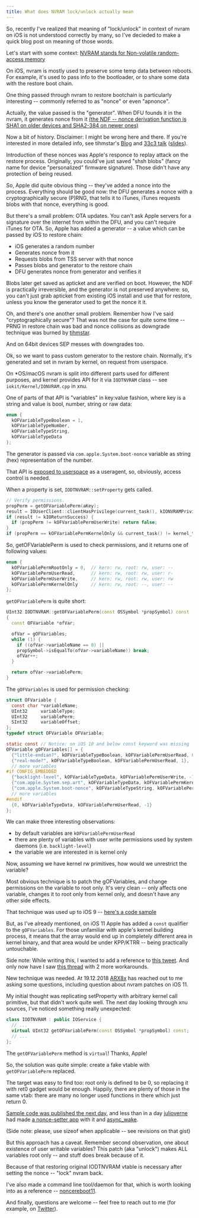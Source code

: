 ```yaml
---
title: What does NVRAM lock/unlock actually mean
---
```


So, recently I've realized that meaning of "lock/unlock" in context of
nvram on iOS is not understood correctly by many, so I've decieded to
make a quick blog post on meaning of those words.

Let's start with some context: [NVRAM stands for Non-volatile
random-access memory](https://en.wikipedia.org/wiki/Non-volatile_random-access_memory)

On iOS, nvram is mostly used to preserve some temp data between reboots.
For example, it's used to pass info to the bootloader, or to share some
data with the restore boot chain.

One thing passed through nvram to restore bootchain is particularly
interesting -- commonly referred to as "nonce" or even "apnonce".

Actually, the value passed is the "generator". When DFU founds it in
the nvram, it generates nonce from it [(the NDF -- nonce derivation
function is SHA1 on older devices and SHA2-384 on
newer ones)](https://github.com/tihmstar/img4tool/blob/f6ff5aa0b63f8346917c8330b502d6b4729cb663/img4tool/img4tool.c#L550-L558)

Now a bit of history. Disclaimer: I might be wrong here and there. If
you're interested in more detailed info, see tihmstar's
[Blog](http://blog.tihmstar.net) and [33c3
talk](https://youtu.be/KXf5LxIN44c) ([slides](https://lab.dsst.io/slides/33c3/slides/7888.pdf)).

Introduction of these nonces was Apple's responce to replay attack on
the restore process. Originally, you could've just saved "shsh blobs"
(fancy name for device "personalized" firmware signature). Those didn't
have any protection of being reused.

So, Apple did quite obvious thing -- they've added a nonce into the
process. Everything should be good now: the DFU generates a nonce with
a cryptographically secure (P)RNG, that tells it to iTunes, iTunes
requests blobs with that nonce, everything is good.

But there's a small problem: OTA updates. You can't ask Apple servers
for a signature over the internet from within the DFU, and you can't
require iTunes for OTA. So, Apple has added a generator -- a value which
can be passed by iOS to restore chain:

- iOS generates a random number
- Generates nonce from it
- Requests blobs from TSS server with that nonce
- Passes blobs and generator to the restore chain
- DFU generates nonce from generator and verifies it

Blobs later get saved as apticket and are verified on boot.
However, the NDF is practically irreversible, and the generator is not
preserved anywhere: so, you can't just grab apticket from existing iOS
install and use that for restore, unless you know the generator used to
get the nonce it it.

Oh, and there's one another small problem. Remember how I've said
"cryptographically secure"? That was not the case for quite some time --
PRNG in restore chain was bad and nonce collisions as downgrade
technique was burned by [tihmstar](https://twitter.com/tihmstar).

And on 64bit devices SEP messes with downgrades too.

Ok, so we want to pass custom generator to the restore chain.
Normally, it's generated and set in nvram by kernel, on request from
userspace.

On \*OS/macOS nvram is split into different parts used for different
purposes, and kernel provides API for it via `IODTNVRAM` class -- see
`iokit/Kernel/IONVRAM.cpp` in xnu.

One of parts of that API is "variables" in key:value fashion, where key
is a string and value is bool, number, string or raw data:

```c
enum {
  kOFVariableTypeBoolean = 1,
  kOFVariableTypeNumber,
  kOFVariableTypeString,
  kOFVariableTypeData
};
```

The generator is passed via `com.apple.System.boot-nonce` variable as
string (hex) representation of the number.

That API is [exposed to
userspace](https://github.com/Siguza/PhoenixNonce/blob/master/PhoenixNonce/set.m#L39-L76) as a useragent, so, obviously,
access control is needed.

When a property is set, `IODTNVRAM::setProperty` gets called.

```c
// Verify permissions.
propPerm = getOFVariablePerm(aKey);
result = IOUserClient::clientHasPrivilege(current_task(), kIONVRAMPrivilege);
if (result != kIOReturnSuccess) {
  if (propPerm != kOFVariablePermUserWrite) return false;
}
if (propPerm == kOFVariablePermKernelOnly && current_task() != kernel_task) return 0;
```

So, getOFVariablePerm is used to check permissions, and it returns one
of following values:

```c
enum {
  kOFVariablePermRootOnly = 0,  // kern: rw, root: rw, user: --
  kOFVariablePermUserRead,      // kern: rw, root: rw, user: r-
  kOFVariablePermUserWrite,     // kern: rw, root: rw, user: rw
  kOFVariablePermKernelOnly     // kern: rw, root: --, user: --
};
```

`getOFVariablePerm` is quite short:

```cpp
UInt32 IODTNVRAM::getOFVariablePerm(const OSSymbol *propSymbol) const
{
  const OFVariable *ofVar;

  ofVar = gOFVariables;
  while (1) {
    if ((ofVar->variableName == 0) ||
	propSymbol->isEqualTo(ofVar->variableName)) break;
    ofVar++;
  }

  return ofVar->variablePerm;
}
```

The `gOFVariables` is used for permission checking:

```c
struct OFVariable {
  const char *variableName;
  UInt32     variableType;
  UInt32     variablePerm;
  SInt32     variableOffset;
};
typedef struct OFVariable OFVariable;

static const // Notice: on iOS 10 and below const keyword was missing
OFVariable gOFVariables[] = {
  {"little-endian?", kOFVariableTypeBoolean, kOFVariablePermUserRead, 0},
  {"real-mode?", kOFVariableTypeBoolean, kOFVariablePermUserRead, 1},
  // more variables
#if CONFIG_EMBEDDED
  {"backlight-level", kOFVariableTypeData, kOFVariablePermUserWrite, -1},
  {"com.apple.System.sep.art", kOFVariableTypeData, kOFVariablePermKernelOnly, -1},
  {"com.apple.System.boot-nonce", kOFVariableTypeString, kOFVariablePermKernelOnly, -1},
  // more variables
#endif
  {0, kOFVariableTypeData, kOFVariablePermUserRead, -1}
};
```

We can make three interesting observations:
- by default variables are `kOFVariablePermUserRead`
- there are plenty of variables with user write permissions used by system daemons (i.e. `backlight-level`)
- the variable we are interested in is kernel only

Now, assuming we have kernel rw primitives, how would we unrestrict the
variable?

Most obvious technique is to patch the gOFVariables, and change
permissions on the variable to root only. It's very clean -- only
affects one variable, changes it to root only from kernel only, and
doesn't have any other side effects.

That technique was used up to iOS 9 -- [here's a code
sample](https://github.com/Siguza/PhoenixNonce/blob/master/PhoenixNonce/nvpatch.m)

But, as I've already mentioned, on iOS 11 Apple has added a `const`
qualifier to the `gOFVariables`. For those unfamiliar with apple's
kernel building process, it means that the array would end up in
completely different area in kernel binary, and that area would be under
KPP/KTRR -- being practically untouchable.

Side note: While writing this, I wanted to add a reference to [this tweet](https://twitter.com/s1guza/status/908790514178301952). And only now have I saw [this thread](https://twitter.com/s1guza/status/942696529231532032) with 2 more workarounds.

New technique was needed.
At 19.12.2018 [ARX8x](https://twitter.com/ARX8x) has reached out to me
asking some questions, including question about nvram patches on iOS 11.

My initial thought was replicating setProperty with arbitrary kernel
call primitive, but that didn't work quite well. The next day looking
through xnu sources, I've noticed something really unexpected:

```cpp
class IODTNVRAM : public IOService {
  // ...
  virtual UInt32 getOFVariablePerm(const OSSymbol *propSymbol) const;
  // ...
};
```

The `getOFVariablePerm` method is `virtual`! Thanks, Apple!

So, the solution was quite simple: create a fake vtable with
`getOFVariablePerm` replaced.

The target was easy to find too: root only is defined to be 0, so
replacing it with ret0 gadget would be enough. Happily, there are
plenty of those in the same vtab: there are many no longer used
functions in there which just return 0.

[Sample code was published the next day](https://gist.github.com/stek29/1aabf7b576332941ae5c6f81407145a3), and less than in a day [julioverne](https://twitter.com/iJulioVerne) had made [a nonce-setter app](https://github.com/julioverne/NonceSet112) with it and [async\_wake](https://bugs.chromium.org/p/project-zero/issues/detail?id=1417).

(Side note: please, use sizeof when applicable -- see revisions on that gist)

But this approach has a caveat. Remember second observation, one about
existence of user writable variables? This patch (aka "unlock") makes
ALL variables root only -- and stuff does break because of it.

Because of that restoring original IODTNVRAM vtable is necessary after
setting the nonce -- "lock" nvram back.

I've also made a command line tool/daemon for that, which is worth
looking into as a reference --
[noncereboot11](http://github.com/stek29/noncereboot11).

And finally, questions are welcome -- feel free to reach out to me (for
example, on [Twitter](https://twitter.com/stek29)).

